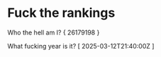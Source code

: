 # Fuck the rankings

Who the hell am I?
{ 26179198 }

What fucking year is it?
[ 2025-03-12T21:40:00Z ]
